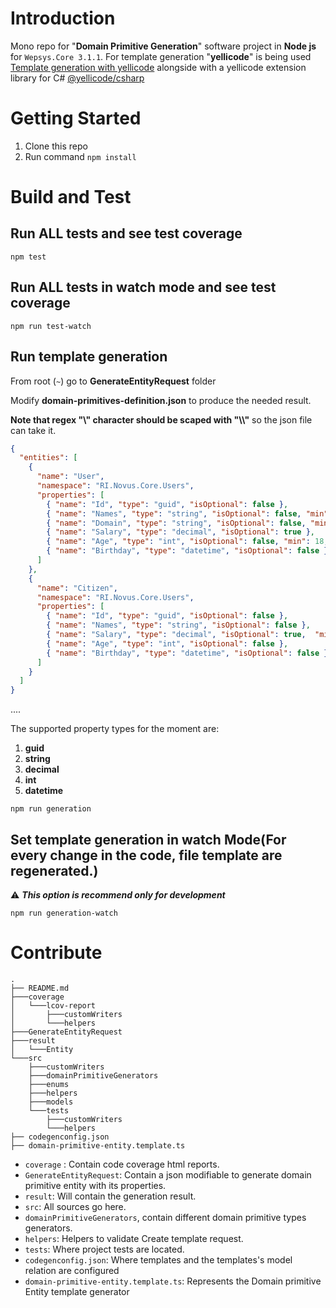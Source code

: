 # Introduction 
Mono repo for "**Domain Primitive Generation**" software project in **Node js** for ```Wepsys.Core 3.1.1```. 
For template generation "**yellicode**" is being used 
[Template generation with yellicode](https://www.yellicode.com/docs/quickstart "Template generation with yellicode") alongside with a yellicode extension library for C#
[@yellicode/csharp](https://www.npmjs.com/package/@yellicode/csharp "@yellicode/csharp")


# Getting Started

1. Clone this repo
2. Run command ```npm install```

# Build and Test

## Run ALL tests and see test coverage
```
npm test 
```

## Run ALL tests in watch mode and see test coverage
```
npm run test-watch
```

## Run template generation

From root (`~`) go to **GenerateEntityRequest** folder

Modify **domain-primitives-definition.json** to produce the needed result.

**Note that regex "\\" character should be scaped with "\\\\"** so the json file can take it.

```json
{
  "entities": [
    {
      "name": "User",
      "namespace": "RI.Novus.Core.Users",
      "properties": [
        { "name": "Id", "type": "guid", "isOptional": false },
        { "name": "Names", "type": "string", "isOptional": false, "min": 1, "max": 50 },
        { "name": "Domain", "type": "string", "isOptional": false, "min": 1, "max": 50, "regex": "^((?!-))(xn--)?[a-zA-Z0-9][a-zA-Z0-9-_]{0,61}[a-zA-Z0-9]{0,1}\\.(xn--)?([a-zA-Z0-9\\-]{1,61}|[a-zA-Z0-9-]{1,30}\\.[a-zA-Z]{2,})$" },
        { "name": "Salary", "type": "decimal", "isOptional": true },
        { "name": "Age", "type": "int", "isOptional": false, "min": 18, "max": 70 },
        { "name": "Birthday", "type": "datetime", "isOptional": false }
      ]
    },
    {
      "name": "Citizen",
      "namespace": "RI.Novus.Core.Users",
      "properties": [
        { "name": "Id", "type": "guid", "isOptional": false },
        { "name": "Names", "type": "string", "isOptional": false },
        { "name": "Salary", "type": "decimal", "isOptional": true,  "min": 0.01, "max": 100.5  },
        { "name": "Age", "type": "int", "isOptional": false },
        { "name": "Birthday", "type": "datetime", "isOptional": false }
      ]
    }
  ]
}

```
.... 

The supported property types for the moment are:
1. **guid**
2. **string**
3. **decimal**
4. **int**
5. **datetime**

```
npm run generation
```

## Set template generation in watch Mode(For every change in the code, file template are regenerated.)

⚠️ ***This option is recommend only for development*** 

```
npm run generation-watch
```

# Contribute

```
.
├── README.md
├───coverage
│   └───lcov-report
│       ├───customWriters
│       └───helpers
├───GenerateEntityRequest
├───result
│   └───Entity
└───src
    ├───customWriters
    ├───domainPrimitiveGenerators
    ├───enums    
    ├───helpers
    ├───models
    └───tests
        ├───customWriters
        └───helpers
├── codegenconfig.json
├── domain-primitive-entity.template.ts
```

* `coverage` : Contain code coverage html reports.
* `GenerateEntityRequest`: Contain a json modifiable to generate domain primitive entity with its properties.
* `result`: Will contain the generation result.
* `src`: All sources go here.
* `domainPrimitiveGenerators`, contain different domain primitive types generators.
* `helpers`: Helpers to validate Create template request.
* `tests`: Where project tests are located.
* `codegenconfig.json`: Where templates and the templates's model relation are configured
* `domain-primitive-entity.template.ts`: Represents the Domain primitive Entity template generator
